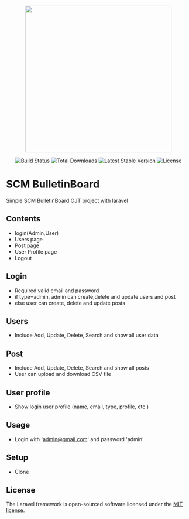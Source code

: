 <p align="center"><img src="https://res.cloudinary.com/dtfbvvkyp/image/upload/v1566331377/laravel-logolockup-cmyk-red.svg" width="400"></p>

<p align="center">
<a href="https://travis-ci.org/laravel/framework"><img src="https://travis-ci.org/laravel/framework.svg" alt="Build Status"></a>
<a href="https://packagist.org/packages/laravel/framework"><img src="https://poser.pugx.org/laravel/framework/d/total.svg" alt="Total Downloads"></a>
<a href="https://packagist.org/packages/laravel/framework"><img src="https://poser.pugx.org/laravel/framework/v/stable.svg" alt="Latest Stable Version"></a>
<a href="https://packagist.org/packages/laravel/framework"><img src="https://poser.pugx.org/laravel/framework/license.svg" alt="License"></a>
</p>

# SCM BulletinBoard
  Simple SCM BulletinBoard OJT project with laravel

## Contents
* login(Admin,User)
* Users page
* Post page
* User Profile page
* Logout

## Login
* Required valid email and password
* if type=admin, admin can create,delete and update users and post
* else user can create, delete and update posts

## Users
* Include Add, Update, Delete, Search and show all user data 

## Post
* Include Add, Update, Delete, Search and show all posts
* User can upload and download CSV file 

## User profile
* Show login user profile (name, email, type, profile, etc.)

## Usage
* Login with 'admin@gmail.com' and password 'admin'

## Setup
* Clone 

## License

The Laravel framework is open-sourced software licensed under the [MIT license](https://opensource.org/licenses/MIT).
